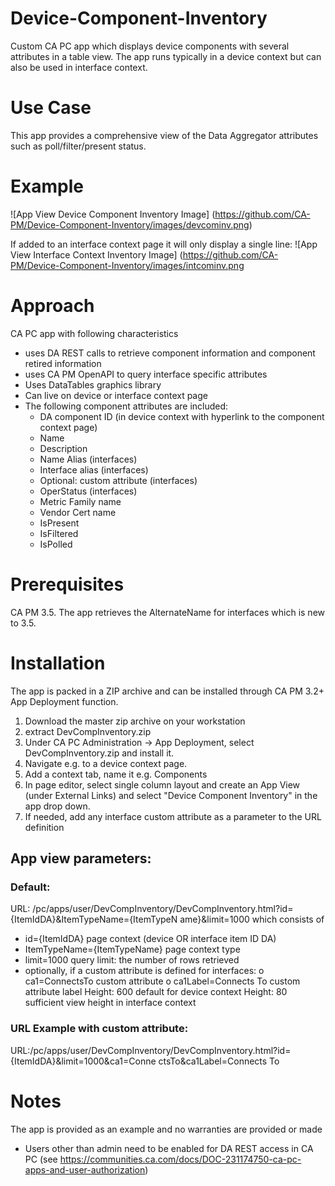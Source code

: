 # Device-Component-Inventory
Custom CA PC app which displays device components with several attributes in a table view. The app
runs typically in a device context but can also be used in interface context.

# Use Case
This app provides a comprehensive view of the Data Aggregator attributes such as poll/filter/present status.

# Example
![App View Device Component Inventory Image]
(https://github.com/CA-PM/Device-Component-Inventory/images/devcominv.png)

If added to an interface context page it will only display a single line:
![App View Interface Context Inventory Image]
(https://github.com/CA-PM/Device-Component-Inventory/images/intcominv.png

# Approach
CA PC app with following characteristics
* uses DA REST calls to retrieve component information and component retired information
* uses CA PM OpenAPI to query interface specific attributes
* Uses DataTables graphics library
* Can live on device or interface context page
* The following component attributes are included:
  * DA component ID (in device context with hyperlink to the component context page)
  * Name
  * Description
  * Name Alias (interfaces)
  * Interface alias (interfaces)
  * Optional: custom attribute (interfaces)
  * OperStatus (interfaces)
  * Metric Family name
  * Vendor Cert name
  * IsPresent
  * IsFiltered
  * IsPolled

# Prerequisites
CA PM 3.5. The app retrieves the AlternateName for interfaces which is new to 3.5.

# Installation
The app is packed in a ZIP archive and can be installed through CA PM 3.2+ App Deployment function.
1. Download the master zip archive on your workstation
2. extract DevCompInventory.zip
3. Under CA PC Administration -> App Deployment, select DevCompInventory.zip and install it.
4. Navigate e.g. to a device context page.
5. Add a context tab, name it e.g. Components
6. In page editor, select single column layout and create an App View (under External Links)
and select "Device Component Inventory" in the app drop down.
7. If needed, add any interface custom attribute as a parameter to the URL definition

## App view parameters:
### Default:
URL:
/pc/apps/user/DevCompInventory/DevCompInventory.html?id={ItemIdDA}&ItemTypeName={ItemTypeN
ame}&limit=1000
which consists of
- id={ItemIdDA} page context (device OR interface item ID DA)
- ItemTypeName={ItemTypeName} page context type
- limit=1000 query limit: the number of rows retrieved
- optionally, if a custom attribute is defined for interfaces:
o ca1=ConnectsTo custom attribute
o ca1Label=Connects To custom attribute label
Height: 600 default for device context
Height: 80 sufficient view height in interface context

### URL Example with custom attribute:
URL:/pc/apps/user/DevCompInventory/DevCompInventory.html?id={ItemIdDA}&limit=1000&ca1=Conne
ctsTo&ca1Label=Connects To

# Notes
The app is provided as an example and no warranties are provided or made
* Users other than admin need to be enabled for DA REST access in CA PC (see
https://communities.ca.com/docs/DOC-231174750-ca-pc-apps-and-user-authorization)
